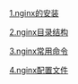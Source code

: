 [1.nginx的安装](Nginx/1.nginx的安装.md)

[2.nginx目录结构](Nginx/2.nginx目录结构.md)

[3.nginx常用命令](Nginx/3.nginx常用命令.md)

[4.nginx配置文件](Nginx/4.nginx配置文件.md)